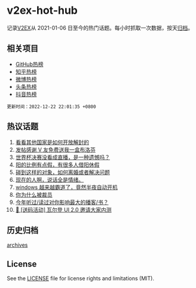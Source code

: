 # v2ex-hot-hub

 记录[V2EX](https://www.v2ex.com/)从 2021-01-06 日至今的热门话题。每小时抓取一次数据，按天[归档](archives)。
 
 ## 相关项目

- [GitHub热榜](https://github.com/lonnyzhang423/github-hot-hub)
- [知乎热榜](https://github.com/lonnyzhang423/zhihu-hot-hub)
- [微博热榜](https://github.com/lonnyzhang423/weibo-hot-hub)
- [头条热榜](https://github.com/lonnyzhang423/toutiao-hot-hub)
- [抖音热榜](https://github.com/lonnyzhang423/douyin-hot-hub)


 `更新时间：2022-12-22 22:01:35 +0800`

## 热议话题

1. [看看其他国家是如何开放解封的](https://www.v2ex.com/t/904028)
1. [发帖感谢 V 友免费送我一盒布洛芬](https://www.v2ex.com/t/904082)
1. [世界杯决赛没看成直播，是一种遗憾吗？](https://www.v2ex.com/t/904053)
1. [阳的比例有点假，有很多人借阳休假](https://www.v2ex.com/t/904124)
1. [碰到这样的对象，如何离婚或者解决问题](https://www.v2ex.com/t/904157)
1. [现在的人啊，说话全是情绪。](https://www.v2ex.com/t/904130)
1. [windows 越来越霸道了，竟然半夜自动开机](https://www.v2ex.com/t/904068)
1. [你为什么被裁员](https://www.v2ex.com/t/904066)
1. [今年听过/读过对你影响最大的播客/书？](https://www.v2ex.com/t/904057)
1. [🎁 [送码活动] 瓦尔登 UI 2.0 邀请大家内测](https://www.v2ex.com/t/904060)

## 历史归档

[archives](archives)

## License

See the [LICENSE](LICENSE) file for license rights and limitations (MIT).
